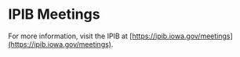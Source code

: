 # IPIB Meetings

For more information, visit the IPIB at [https://ipib.iowa.gov/meetings](https://ipib.iowa.gov/meetings).
